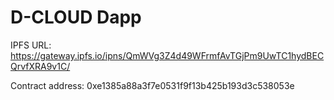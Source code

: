 # D-CLOUD Dapp

IPFS URL: https://gateway.ipfs.io/ipns/QmWVg3Z4d49WFrmfAvTGjPm9UwTC1hydBECQrvfXRA9v1C/

Contract address: 0xe1385a88a3f7e0531f9f13b425b193d3c538053e